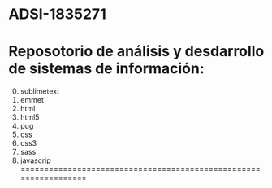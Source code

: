 # ADSI-1835271
Reposotorio de análisis y desdarrollo de sistemas de información:
=================================================================
0. sublimetext
1. emmet
2. html
3. html5
4. pug
5. css
6. css3
7. sass
8. javascrip
=================================================================
